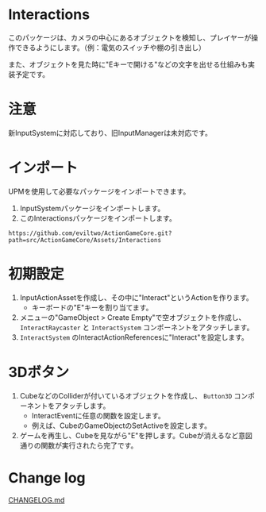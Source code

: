 # Interactions
このパッケージは、カメラの中心にあるオブジェクトを検知し、プレイヤーが操作できるようにします。（例：電気のスイッチや棚の引き出し）

また、オブジェクトを見た時に"Eキーで開ける"などの文字を出せる仕組みも実装予定です。


# 注意
新InputSystemに対応しており、旧InputManagerは未対応です。

# インポート
UPMを使用して必要なパッケージをインポートできます。
1. InputSystemパッケージをインポートします。
1. このInteractionsパッケージをインポートします。
```
https://github.com/eviltwo/ActionGameCore.git?path=src/ActionGameCore/Assets/Interactions
```

# 初期設定
1. InputActionAssetを作成し、その中に"Interact"というActionを作ります。
    - キーボードの"E"キーを割り当てます。
1. メニューの"GameObject > Create Empty"で空オブジェクトを作成し、 `InteractRaycaster` と `InteractSystem` コンポーネントをアタッチします。
1. `InteractSystem` のInteractActionReferencesに"Interact"を設定します。

# 3Dボタン
1. CubeなどのColliderが付いているオブジェクトを作成し、 `Button3D` コンポーネントをアタッチします。
    - InteractEventに任意の関数を設定します。
    - 例えば、CubeのGameObjectのSetActiveを設定します。
1. ゲームを再生し、Cubeを見ながら"E"を押します。Cubeが消えるなど意図通りの関数が実行されたら完了です。

# Change log
[CHANGELOG.md](CHANGELOG.md)